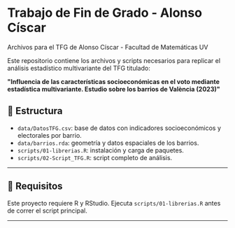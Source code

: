 # Trabajo de Fin de Grado - Alonso Císcar
Archivos para el TFG de Alonso Císcar - Facultad de Matemáticas UV

Este repositorio contiene los archivos y scripts necesarios para replicar el análisis estadístico multivariante del TFG titulado:

**"Influencia de las características socioeconómicas en el voto mediante estadística multivariante. Estudio sobre los barrios de València (2023)"**

## 📂 Estructura

- `data/DatosTFG.csv`: base de datos con indicadores socioeconómicos y electorales por barrio.
- `data/barrios.rda`: geometría y datos espaciales de los barrios.
- `scripts/01-librerias.R`: instalación y carga de paquetes.
- `scripts/02-Script_TFG.R`: script completo de análisis.

---

## 📌 Requisitos

Este proyecto requiere R y RStudio. Ejecuta `scripts/01-librerias.R` antes de correr el script principal.

---
